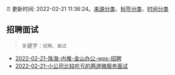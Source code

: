 :alarm_clock: 更新时间: 2022-02-21 11:36:24。[来源分类](../README.md)、[标签分类](../TAGS.md)、[时间分类](../TIMELINE.md)

## 招聘面试


> 关键字：`招聘`、`面试`



- [2022-02-21-珠海-内推-金山办公-wps-招聘](https://www.v2ex.com/t/835463) 
- [2022-02-21-小公司比较吃亏的两道微服务面试](https://toutiao.io/k/fszlj7r) 